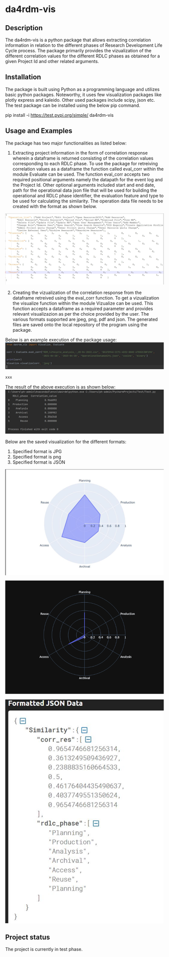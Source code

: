 # da4rdm-vis

## Description
The da4rdm-vis is a python package that allows extracting correlation information in relation to the different phases of Research Development Life Cycle process. The package primarily provides the vizualization of the different correlation values for the different RDLC phases as obtained for a given Project Id and other related arguments.


## Installation
The package is built using Python as a programming language and utilizes basic python packages. Noteworthy, it uses few visualization packages like plotly express and kaleido. Other used packages include scipy, json etc. The test package can be installed using the below pip command.

pip install -i https://test.pypi.org/simple/ da4rdm-vis

## Usage and Examples
The package has two major functionalities as listed below:
1. Extracting project information in the form of correlation response wherein a dataframe is returned consisting of the correlation values corresponding to each RDLC phase. 
To use the package for retreiving correlation values as a dataframe the function called eval_corr within the module Evaluate can be used. The function eval_corr accepts two required positional arguments namely the datapath for the event log and the Project Id. Other optional arguments included start and end date, path for the operational data json file that will be used for building the operational and RDLC phase identifier, the evaluation feature and type to be used for calculating the similarity. The operation data file needs to be created with the format as shown below.

![PNG](SampleData/OperationData.JPG)

2. Creating the vizualization of the correlation response from the dataframe retreived using the eval_corr function. To get a vizualization the visualize function within the module Vizualize can be used. This function accepts a dataframe as a required parameter and provides relevant visualizazion as per the choice provided by the user. The various formats supported are jpeg, png, pdf and json. The generated files are saved onto the local repository of the program using the package.

Below is an example execution of the package usage:
![PackageUsage-1.png](SampleData/PackageUsage.png)
```python
xxx
```

The result of the above execution is as shown below:
![PackageResult-2.png](SampleData/PackageResult.png)

Below are the saved visualization for the different formats:
1. Specified format is JPG
2. Specified format is png
3. Specified format is JSON

![PNG](SampleData/RadarChart.JPG)

![JPG](SampleData/Radarchart.png)

![JSON](SampleData/JSON.JPG)

## Project status
The project is currently in test phase.
